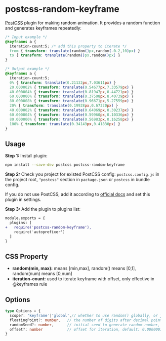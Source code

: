 # postcss-random-keyframe

[PostCSS] plugin for making random animation.
 It provides a random function and generates keyframes repeatedly:

[PostCSS]: https://github.com/postcss/postcss

```css
/* Input example */
@keyframes a {
  iteration-count:5; /* add this property to iterate */
  from { transform: translate(random()px,random(-0.2,10)px) }
  to { transform: translate(random()px,random()px) } 
}
```

```css
/* Output example */
@keyframes a {
  iteration-count:5;
  0% { transform: translate(0.21132px,7.03611px) }
  20.000002% { transform: translate(0.54677px,7.33579px) }
  40.000004% { transform: translate(0.81947px,0.44721px) }
  60.000006% { transform: translate(0.37508px,8.40739px) }
  80.000008% { transform: translate(0.96671px,5.27559px) }  
  20% { transform: translate(0.19928px,0.67320px) }
  40.000002% { transform: translate(0.64069px,0.30237px) }
  60.000004% { transform: translate(0.59960px,0.10336px) }
  80.000006% { transform: translate(0.56983px,0.16258px) }
  100% { transform: translate(0.34149px,0.41830px) } 
}
```

## Usage

**Step 1:** Install plugin:

```sh
npm install --save-dev postcss postcss-random-keyframe
```

**Step 2:** Check you project for existed PostCSS config: `postcss.config.js`
in the project root, `"postcss"` section in `package.json`
or `postcss` in bundle config.

If you do not use PostCSS, add it according to [official docs]
and set this plugin in settings.

**Step 3:** Add the plugin to plugins list:

```diff
module.exports = {
  plugins: [
+   require('postcss-random-keyframe'),
    require('autoprefixer')
  ]
}
```
## CSS Property
- **random(min, max):**  means [min,max], random() means [0,1], random(num) means [0,num]  
- **iteration-count:** used to iterate keyframe with offset, only effective in @keyframes rule

## Options

```ts
type Options = {
  scope?: 'keyframe'|'global',// whether to use random() globally, or just in @keyframes. default: false
  floatingPoint?: number,   // the number of digits after decimal point, default: 7
  randomSeed?: number,      // initial seed to generate random number, default: 0
  offset?: number           // offset for iteration, default: 0.0000001
}
```

[official docs]: https://github.com/postcss/postcss#usage
